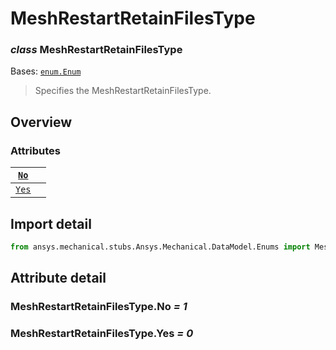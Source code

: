 <a id="meshrestartretainfilestype"></a>

# MeshRestartRetainFilesType

<a id="MeshRestartRetainFilesType"></a>

### *class* MeshRestartRetainFilesType

Bases: [`enum.Enum`](https://docs.python.org/3/library/enum.html#enum.Enum)

> Specifies the MeshRestartRetainFilesType.

> <!-- !! processed by numpydoc !! -->

<a id="overview"></a>

## Overview

### Attributes

| [`No`](#MeshRestartRetainFilesType.No)   |    |
|------------------------------------------|----|
| [`Yes`](#MeshRestartRetainFilesType.Yes) |    |

<a id="import-detail"></a>

## Import detail

```python
from ansys.mechanical.stubs.Ansys.Mechanical.DataModel.Enums import MeshRestartRetainFilesType
```

<a id="attribute-detail"></a>

## Attribute detail

<a id="MeshRestartRetainFilesType.No"></a>

### MeshRestartRetainFilesType.No *= 1*

<a id="MeshRestartRetainFilesType.Yes"></a>

### MeshRestartRetainFilesType.Yes *= 0*
